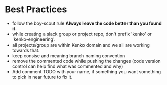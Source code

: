 # Best Practices 
  - follow the boy-scout rule **Always leave the code better than you found it.**
  - while creating a slack group or project repo, don't prefix 'kenko' or 'kenko-engineering'.
  - all projects/group are within Kenko domain and we all are working towards that.
  - keep consise and meaning branch naming convention
  - remove the commented code while pushing the changes (code version control can help find what was commented and why)
  - Add comment TODO with your name, if something you want something to pick in near future to fix it.
